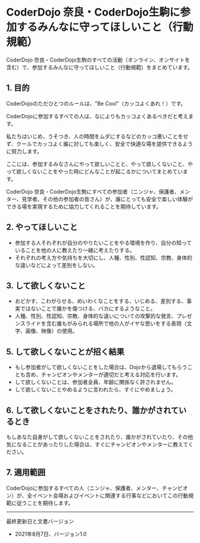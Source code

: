 # CoderDojo 奈良・CoderDojo生駒に参加するみんなに守ってほしいこと（行動規範）
CoderDojo 奈良・CoderDojo生駒のすべての活動（オンライン、オンサイトを含む）で、参加するみんなに守ってほしいこと（行動規範）をまとめています。

## 1. 目的
CoderDojoのただひとつのルールは、"Be Cool”（カッコよくあれ！）です。

CoderDojoに参加するすべての人は、なによりもカッコよくあるべきだと考えます。

私たちはいじめ、うそつき、人の時間をムダにするなどのカッコ悪いことをせず、クールでカッコよく誰に対しても楽しく、安全で快適な場を提供できるように努力します。

ここには、参加するみなさんにやって欲しいことと、やって欲しくないこと、やって欲しくないことをやった時にどんなことが起こるかについてまとめています。

CoderDojo 奈良・CoderDojo生駒にすべての参加者（ニンジャ、保護者、メンター、見学者、その他の参加者の皆さん）が、誰にとっても安全で楽しい体験ができる場を実現するために協力してくれることを期待しています。

## 2. やってほしいこと
- 参加する人それぞれが自分のやりたいことをやる環境を作り、自分の知っていることを他の人に教えたり一緒に考えたりする。
- それぞれの考え方や気持ちを大切にし、人種、性別、性認知、宗教、身体的な違いなどによって差別をしない。

## 3. して欲しくないこと
- おどかす、こわがらせる、めいわくなことをする、いじめる、差別する、事実ではないことで誰かを傷つける、バカにするようなこと。
- 人種、性別、性認知、宗教、身体的な違いについての攻撃的な発言、プレゼンスライドを含む誰もがみられる場所で他の人がイヤな思いをする表現（文字、画像、映像）の使用。

## 5. して欲しくないことが招く結果
- もし参加者がして欲しくないことをした場合は、Dojoから退場してもらうことも含め、チャンピオンやメンターが適切だと考える対応を行います。
- して欲しくないことは、参加者全員、年齢に関係なく許されません。
- して欲しくないことやめるように言われたら、すぐにやめましょう。

## 6. して欲しくないことをされたり、誰かがされているとき
もしあなた自身がして欲しくないことをされたり、誰かがされていたり、その他気になることがあったりした場合は、すぐにチャンピオンやメンターに教えてください。

## 7. 適用範囲
CoderDojoに参加するすべての人（ニンジャ、保護者、メンター、チャンピオン）が、全イベント会場およびイベントに関連する行事などにおいてこの行動規範に従うことを期待します。

---
最終更新日と文書バージョン
- 2021年8月7日、バージョン1.0